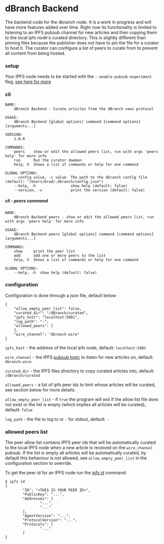# dBranch Backend

The backend code for the dbranch node. It is a work in progress and will have more features added over time. Right now its functionality is limited to listening to an IPFS pubsub channel for new articles and then copying them to the local ipfs node's curated directory. This is slightly different than pinning files because the publisher does not have to pin the file for a curator to host it. The curator can configure a list of peers to curate from to prevent all content from being hosted.

### setup

Your IPFS node needs to be started with the `--enable-pubsub-experiment` flag, [see here for more](ipns://docs.ipfs.io/reference/cli/#ipfs-pubsub)

### cli

    NAME:
        dBranch Backend - Curate articles from the dBranch news protocol

    USAGE:
        dBranch Backend [global options] command [command options] [arguments...]

    VERSION:
        1.0.0

    COMMANDS:
        peers    show or edit the allowed peers list, run with args 'peers help' for more info
        run      Run the curator daemon
        help, h  Shows a list of commands or help for one command

    GLOBAL OPTIONS:
        --config value, -c value  The path to the dbranch config file (default: "/Users/brad/.dbranch/config.json")
        --help, -h                show help (default: false)
        --version, -v             print the version (default: false)

##### cli - peers command

    NAME:
        dBranch Backend peers - show or edit the allowed peers list, run with args 'peers help' for more info

    USAGE:
        dBranch Backend peers [global options] command [command options] [arguments...]

    COMMANDS:
        show     print the peer list
        add      add one or more peers to the list
        help, h  Shows a list of commands or help for one command

    GLOBAL OPTIONS:
        --help, -h  show help (default: false)


### configuration
Configuration is done through a json file, default below:

    {
        "allow_empty_peer_list": false,
        "curated_dir": "/dBranch/curated",
        "ipfs_host": "localhost:5001",
        "log_path": "-",
        "allowed_peers": [
        ],
        "wire_channel": "dbranch-wire"
    }


`ipfs_host` - the address of the local ipfs node, default: `localhost:5001`

`wire_channel` - the IPFS [pubsub topic](ipns://docs.ipfs.io/reference/cli/#ipfs-pubsub) to listen for new articles on, default: `dbranch-wire`

`curated_dir` - the IPFS files directory to copy curated articles into, default: `/dBranch/curated`

`allowed_peers` - a list of ipfs peer ids to limit whose articles will be curated, see section below for more details.

`allow_empty_peer_list` - if `true` the program will exit if the allow list file does not exist or the list is empty (which implies all articles will be curated), default: `false`

`log_path` - the file to log to or `-` for stdout, default: `-`

### allowed peers list

The peer allow list contains IPFS peer ids that will be automatically curated to the local IPFS node when a new article is received on the `wire_channel` pubsub. If the list is empty all articles will be automatically curated, by default this behaviour is not allowed, see `allow_empty_peer_list` in the configuration section to override.

To get the peer id for an IPFS node run the [ipfs id](ipns://docs.ipfs.io/reference/cli/#ipfs-id) command:

    $ ipfs id
    {
            "ID": "<THIS IS YOUR PEER ID>",
            "PublicKey": "...",
            "Addresses": [
                    "...",
                    "..."
            ],
            "AgentVersion": "...",
            "ProtocolVersion": "...",
            "Protocols": [
                    "..."
            ]
    }
